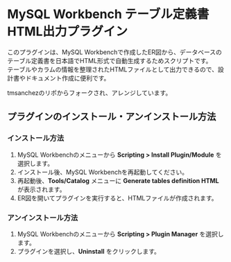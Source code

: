 # MySQL Workbench テーブル定義書 HTML出力プラグイン

このプラグインは、MySQL Workbenchで作成したER図から、データベースのテーブル定義書を日本語でHTML形式で自動生成するためスクリプトです。  
テーブルやカラムの情報を整理されたHTMLファイルとして出力できるので、設計書やドキュメント作成に便利です。

tmsanchezのリポからフォークされ、アレンジしています。

## プラグインのインストール・アンインストール方法

### インストール方法

1. MySQL Workbenchのメニューから **Scripting > Install Plugin/Module** を選択します。
2. インストール後、MySQL Workbenchを再起動してください。
3. 再起動後、**Tools/Catalog** メニューに **Generate tables definition HTML** が表示されます。
4. ER図を開いてプラグインを実行すると、HTMLファイルが作成されます。

### アンインストール方法

1. MySQL Workbenchのメニューから **Scripting > Plugin Manager** を選択します。
2. プラグインを選択し、**Uninstall** をクリックします。
